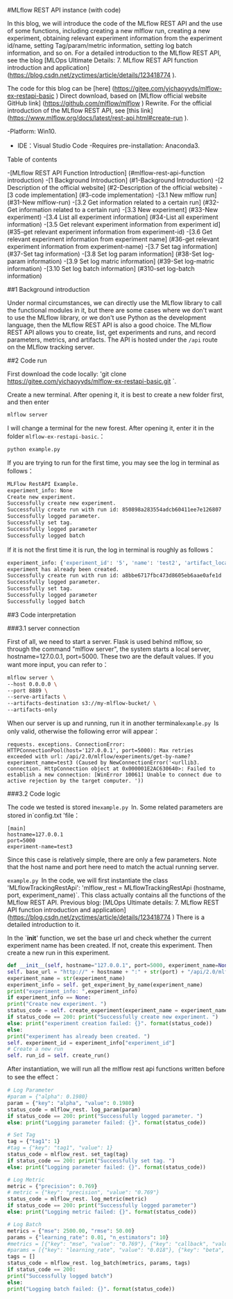 #MLflow REST API instance (with code)

In this blog, we will introduce the code of the MLflow REST API and the use of some functions, including creating a new mlflow run, creating a new experiment, obtaining relevant experiment information from the experiment id/name, setting Tag/param/metric information, setting log batch information, and so on. For a detailed introduction to the MLflow REST API, see the blog [MLOps Ultimate Details: 7. MLflow REST API function introduction and application] (https://blog.csdn.net/zyctimes/article/details/123418774 ).

The code for this blog can be [here] (https://gitee.com/yichaoyyds/mlflow-ex-restapi-basic ) Direct download, based on [MLflow official website GitHub link] (https://github.com/mlflow/mlflow ) Rewrite. For the official introduction of the MLflow REST API, see [this link] (https://www.mlflow.org/docs/latest/rest-api.html#create-run ).

-Platform: Win10.
- IDE：Visual Studio Code
-Requires pre-installation: Anaconda3.

Table of contents

-[MLflow REST API Function Introduction] (#mlflow-rest-api-function introduction)
-[1 Background Introduction] (#1-Background Introduction)
-[2 Description of the official website] (#2-Description of the official website)
-[3 code implementation] (#3-code implementation)
-[3.1 New mlflow run] (#31-New mlflow-run)
-[3.2 Get information related to a certain run] (#32-Get information related to a certain run)
-[3.3 New experiment] (#33-New experiment)
-[3.4 List all experiment information] (#34-List all experiment information)
-[3.5 Get relevant experiment information from experiment id] (#35-get relevant experiment information from experiment-id)
-[3.6 Get relevant experiment information from experiment name] (#36-get relevant experiment information from experiment-name)
-[3.7 Set tag information] (#37-Set tag information)
-[3.8 Set log param information] (#38-Set log-param information)
-[3.9 Set log matric information] (#39-Set log-matric information)
-[3.10 Set log batch information] (#310-set log-batch information)

##1 Background introduction

Under normal circumstances, we can directly use the MLflow library to call the functional modules in it, but there are some cases where we don't want to use the MLflow library, or we don't use Python as the development language, then the MLflow REST API is also a good choice. The MLflow REST API allows you to create, list, get experiments and runs, and record parameters, metrics, and artifacts. The API is hosted under the `/api` route on the MLflow tracking server.

##2 Code run

First download the code locally: 'git clone https://gitee.com/yichaoyyds/mlflow-ex-restapi-basic.git `.

Create a new terminal. After opening it, it is best to create a new folder first, and then enter

```bash
mlflow server
```

I will change a terminal for the new forest. After opening it, enter it in the folder `mlflow-ex-restapi-basic`.：

```bash
python example.py
```

If you are trying to run for the first time, you may see the log in terminal as follows：

```bash
MLFlow RestAPI Example.
experiment_info: None
Create new experiment.
Successfully create new experiment.
Successfully create run with run id: 850898a283554adcb60411ee7e126807
Successfully logged parameter.
Successfully set tag.
Successfully logged parameter
Successfully logged batch
```

If it is not the first time it is run, the log in terminal is roughly as follows：

```bash
experiment_info: {'experiment_id': '5', 'name': 'test2', 'artifact_location': '. /mlruns/5', 'lifecycle_stage': 'active'}
experiment has already been created.
Successfully create run with run id: a8bbe6717fbc473d8605eb6aae0afe1d
Successfully logged parameter.
Successfully set tag.
Successfully logged parameter
Successfully logged batch
```

##3 Code interpretation

###3.1 server connection

First of all, we need to start a server. Flask is used behind mlflow, so through the command "mlflow server", the system starts a local server, hostname=127.0.0.1, port=5000. These two are the default values. If you want more input, you can refer to：

```bash
mlflow server \
--host 0.0.0.0 \
--port 8889 \
--serve-artifacts \
--artifacts-destination s3://my-mlflow-bucket/ \
--artifacts-only
```

When our server is up and running, run it in another terminal`example.py `Is only valid, otherwise the following error will appear：

```terminal
requests. exceptions. ConnectionError: HTTPConnectionPool(host='127.0.0.1', port=5000): Max retries
exceeded with url: /api/2.0/mlflow/experiments/get-by-name? experiment_name=test3 (Caused by NewConnectionError('<urllib3. connection. HttpConnection object at 0x000001E2AC630640>: Failed to establish a new connection: [WinError 10061] Unable to connect due to active rejection by the target computer. '))
```

###3.2 Code logic

The code we tested is stored in`example.py `In. Some related parameters are stored in`config.txt 'file：

```config
[main]
hostname=127.0.0.1
port=5000
experiment-name=test3
```

Since this case is relatively simple, there are only a few parameters. Note that the host name and port here need to match the actual running server.

`example.py `In the code, we will first instantiate the class 'MLflowTrackingRestApi': 'mlflow_rest = MLflowTrackingRestApi (hostname, port, experiment_name)`. This class actually contains all the functions of the MLflow REST API. Previous blog: [MLOps Ultimate details: 7. MLflow REST API function introduction and application] (https://blog.csdn.net/zyctimes/article/details/123418774 ) There is a detailed introduction to it.

In the `__init__' function, we set the base url and check whether the current experiment name has been created. If not, create this experiment. Then create a new run in this experiment.

```python
def __init__(self, hostname="127.0.0.1", port=5000, experiment_name=None):
self. base_url = "http://" + hostname + ":" + str(port) + "/api/2.0/mlflow"
experiment_name = str(experiment_name)
experiment_info = self. get_experiment_by_name(experiment_name)
print("experiment_info: ",experiment_info)
if experiment_info == None:
print("Create new experiment. ")
status_code = self. create_experiment(experiment_name = experiment_name)
if status_code == 200: print("Successfully create new experiment. ")
else: print("experiment creation failed: {}". format(status_code))
else:
print("experiment has already been created. ")
self. experiment_id = experiment_info["experiment_id"]
# Create a new run
self. run_id = self. create_run()
```

After instantiation, we will run all the mlflow rest api functions written before to see the effect：

```python
# Log Parameter
#param = {"alpha": 0.1980}
param = {"key": "alpha", "value": 0.1980}
status_code = mlflow_rest. log_param(param)
if status_code == 200: print("Successfully logged parameter. ")
else: print("Logging parameter failed: {}". format(status_code))

# Set Tag
tag = {"tag1": 1}
#tag = {"key": "tag1", "value": 1}
status_code = mlflow_rest. set_tag(tag)
if status_code == 200: print("Successfully set tag. ")
else: print("Logging parameter failed: {}". format(status_code))

# Log Metric
metric = {"precision": 0.769}
# metric = {"key": "precision", "value": "0.769"}
status_code = mlflow_rest. log_metric(metric)
if status_code == 200: print("Successfully logged parameter")
else: print("Logging metric failed: {}". format(status_code))

# Log Batch
metrics = {"mse": 2500.00, "rmse": 50.00}
params = {"learning_rate": 0.01, "n_estimators": 10}
#metrics = [{"key": "mse", "value": "0.769"}, {"key": "callback", "value": "0.512"}]
#params = [{"key": "learning_rate", "value": "0.018"}, {"key": "beta", "value": "0.98"}, {"key": "gamma", "value": "512"}]
tags = []
status_code = mlflow_rest. log_batch(metrics, params, tags)
if status_code == 200:
print("Successfully logged batch")
else:
print("Logging batch failed: {}". format(status_code))
```